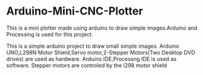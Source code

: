 # Arduino-Mini-CNC-Plotter
This is a mini plotter made using arduino to draw simple images.Arduino and Processing is used for this project.

This is a simple arduino project to draw small simple images.
Arduino UNO,L298N Motor Shield,Servo motor,2-Stepper Motors(Two Desktop DVD drives) are used as hardware.
Arduino IDE,Processng IDE is used as software.
Stepper motors are controled by the l298 motor shield

